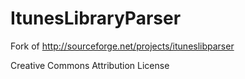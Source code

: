 ItunesLibraryParser
==================

Fork of http://sourceforge.net/projects/ituneslibparser


Creative Commons Attribution License
